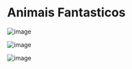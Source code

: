 ﻿# Animais Fantasticos

![image](https://github.com/AdrielBegin/Animais_Fantasticos_ORIGAMID/assets/95453666/66b26e13-c0c2-43ea-a19b-51a6d71dec74)




![image](https://github.com/AdrielBegin/Animais_Fantasticos_ORIGAMID/assets/95453666/8c6df0bd-a42a-4349-9345-dacfb8909edd)


![image](https://github.com/AdrielBegin/Animais_Fantasticos_ORIGAMID/assets/95453666/3e500ffe-7b60-4308-bd69-98f347da0895)
